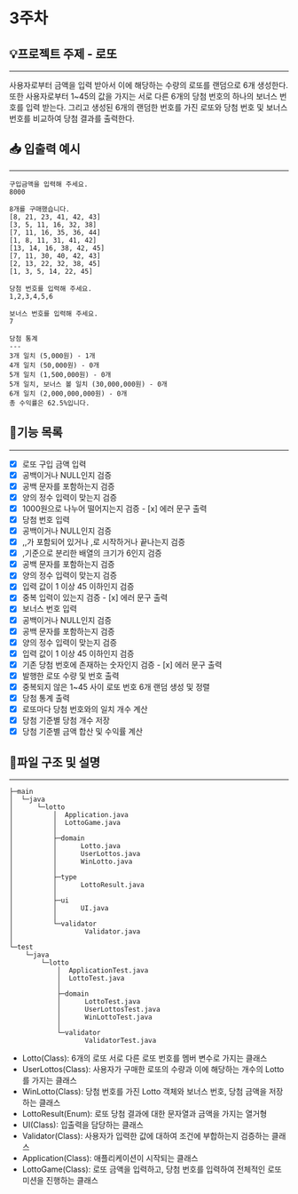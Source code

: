 # 3주차

## 💡프로젝트 주제 - 로또

---

사용자로부터 금액을 입력 받아서 이에 해당하는 수량의 로또를 랜덤으로 6개 생성한다. 또한 사용자로부터 1~45의 값을 가지는 서로 다른 6개의 당첨 번호의 하나의 보너스 번호를 입력 받는다. 그리고 생성된 6개의 랜덤한 번호를 가진 로또와 당첨 번호 및 보너스 번호를 비교하여 당첨 결과를 출력한다.

## 📥 입출력 예시

---

```
구입금액을 입력해 주세요.
8000

8개를 구매했습니다.
[8, 21, 23, 41, 42, 43] 
[3, 5, 11, 16, 32, 38] 
[7, 11, 16, 35, 36, 44] 
[1, 8, 11, 31, 41, 42] 
[13, 14, 16, 38, 42, 45] 
[7, 11, 30, 40, 42, 43] 
[2, 13, 22, 32, 38, 45] 
[1, 3, 5, 14, 22, 45]

당첨 번호를 입력해 주세요.
1,2,3,4,5,6

보너스 번호를 입력해 주세요.
7

당첨 통계
---
3개 일치 (5,000원) - 1개
4개 일치 (50,000원) - 0개
5개 일치 (1,500,000원) - 0개
5개 일치, 보너스 볼 일치 (30,000,000원) - 0개
6개 일치 (2,000,000,000원) - 0개
총 수익률은 62.5%입니다.
```

## 📝기능 목록

---

- [x]  로또 구입 금액 입력
  - [x]  공백이거나 NULL인지 검증
  - [x]  공백 문자를 포함하는지 검증
  - [x]  양의 정수 입력이 맞는지 검증
  - [x]  1000원으로 나누어 떨어지는지 검증
    - [x]  에러 문구 출력
- [x]  당첨 번호 입력
  - [x]  공백이거나 NULL인지 검증
  - [x]  ,,가 포함되어 있거나 ,로 시작하거나 끝나는지 검증
  - [x]  ,기준으로 분리한 배열의 크기가 6인지 검증
  - [x]  공백 문자를 포함하는지 검증
  - [x]  양의 정수 입력이 맞는지 검증
  - [x]  입력 값이 1 이상 45 이하인지 검증
  - [x]  중복 입력이 있는지 검증
    - [x]  에러 문구 출력
- [x]  보너스 번호 입력
  - [x]  공백이거나 NULL인지 검증
  - [x]  공백 문자를 포함하는지 검증
  - [x]  양의 정수 입력이 맞는지 검증
  - [x]  입력 값이 1 이상 45 이하인지 검증
  - [x]  기존 당첨 번호에 존재하는 숫자인지 검증
    - [x]  에러 문구 출력
- [x]  발행한 로또 수량 및 번호 출력
  - [x]  중복되지 않은 1~45 사이 로또 번호 6개 랜덤 생성 및 정렬
- [x]  당첨 통계 출력
  - [x]  로또마다 당첨 번호와의 일치 개수 계산
  - [x]  당첨 기준별 당첨 개수 저장
  - [x]  당첨 기준별 금액 합산 및 수익률 계산

## 🔖파일 구조 및 설명

---

```
├─main
│  └─java
│      └─lotto
│          │  Application.java
│          │  LottoGame.java
│          │
│          ├─domain
│          │      Lotto.java
│          │      UserLottos.java
│          │      WinLotto.java
│          │
│          ├─type
│          │      LottoResult.java
│          │
│          ├─ui
│          │      UI.java
│          │
│          └─validator
│                  Validator.java
│
└─test
    └─java
        └─lotto
            │  ApplicationTest.java
            │  LottoTest.java
            │
            ├─domain
            │      LottoTest.java
            │      UserLottosTest.java
            │      WinLottoTest.java
            │
            └─validator
                   ValidatorTest.java
```
- Lotto(Class): 6개의 로또 서로 다른 로또 번호를 멤버 변수로 가지는 클래스
- UserLottos(Class): 사용자가 구매한 로또의 수량과 이에 해당하는 개수의 Lotto를 가지는 클래스
- WinLotto(Class): 당첨 번호를 가진 Lotto 객체와 보너스 번호, 당첨 금액을 저장하는 클래스
- LottoResult(Enum): 로또 당첨 결과에 대한 문자열과 금액을 가지는 열거형
- UI(Class): 입출력을 담당하는 클래스
- Validator(Class): 사용자가 입력한 값에 대하여 조건에 부합하는지 검증하는 클래스
- Application(Class): 애플리케이션이 시작되는 클래스
- LottoGame(Class): 로또 금액을 입력하고, 당첨 번호를 입력하여 전체적인 로또 미션을 진행하는 클래스